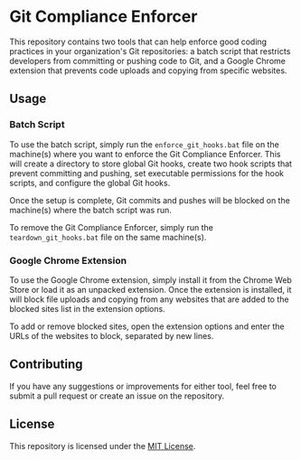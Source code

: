 # Git Compliance Enforcer

This repository contains two tools that can help enforce good coding practices in your organization's Git repositories: a batch script that restricts developers from committing or pushing code to Git, and a Google Chrome extension that prevents code uploads and copying from specific websites.

## Usage

### Batch Script

To use the batch script, simply run the `enforce_git_hooks.bat` file on the machine(s) where you want to enforce the Git Compliance Enforcer. This will create a directory to store global Git hooks, create two hook scripts that prevent committing and pushing, set executable permissions for the hook scripts, and configure the global Git hooks. 

Once the setup is complete, Git commits and pushes will be blocked on the machine(s) where the batch script was run. 

To remove the Git Compliance Enforcer, simply run the `teardown_git_hooks.bat` file on the same machine(s).

### Google Chrome Extension

To use the Google Chrome extension, simply install it from the Chrome Web Store or load it as an unpacked extension. Once the extension is installed, it will block file uploads and copying from any websites that are added to the blocked sites list in the extension options.

To add or remove blocked sites, open the extension options and enter the URLs of the websites to block, separated by new lines. 

## Contributing

If you have any suggestions or improvements for either tool, feel free to submit a pull request or create an issue on the repository.

## License

This repository is licensed under the [MIT License](LICENSE).
